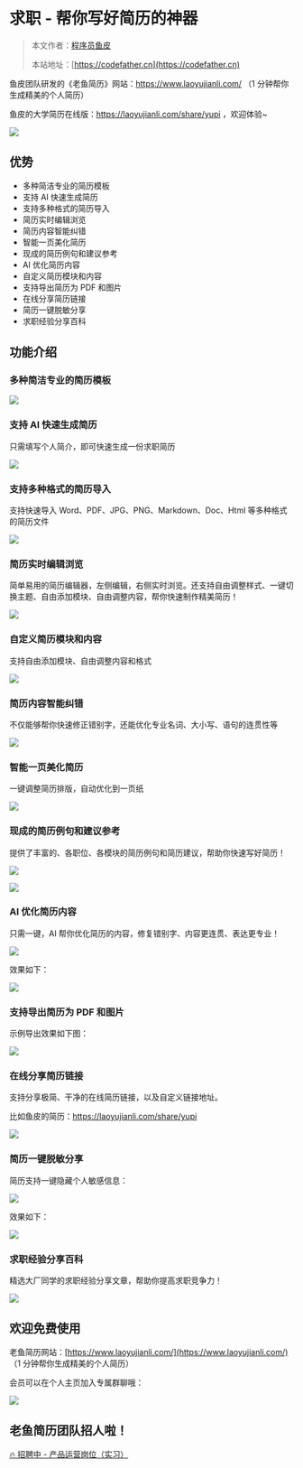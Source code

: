 # 求职 - 帮你写好简历的神器

> 本文作者：[程序员鱼皮](https://yuyuanweb.feishu.cn/wiki/Abldw5WkjidySxkKxU2cQdAtnah)
>
> 本站地址：[https://codefather.cn](https://codefather.cn)

鱼皮团队研发的《老鱼简历》网站：https://www.laoyujianli.com/  （1 分钟帮你生成精美的个人简历）

鱼皮的大学简历在线版：https://laoyujianli.com/share/yupi ，欢迎体验~

![](https://pic.yupi.icu/5563/asynccode)

## 优势

- 多种简洁专业的简历模板
- 支持 AI 快速生成简历
- 支持多种格式的简历导入
- 简历实时编辑浏览
- 简历内容智能纠错
- 智能一页美化简历
- 现成的简历例句和建议参考
- AI 优化简历内容
- 自定义简历模块和内容
- 支持导出简历为 PDF 和图片
- 在线分享简历链接
- 简历一键脱敏分享
- 求职经验分享百科

## 功能介绍

### 多种简洁专业的简历模板

![](https://pic.yupi.icu/5563/asynccode)

### 支持 AI 快速生成简历

只需填写个人简介，即可快速生成一份求职简历

![](https://pic.yupi.icu/5563/asynccode)

### 支持多种格式的简历导入

支持快速导入 Word、PDF、JPG、PNG、Markdown、Doc、Html 等多种格式的简历文件

![](https://pic.yupi.icu/5563/asynccode)

### 简历实时编辑浏览

简单易用的简历编辑器，左侧编辑，右侧实时浏览。还支持自由调整样式、一键切换主题、自由添加模块、自由调整内容，帮你快速制作精美简历！

![](https://pic.yupi.icu/5563/asynccode)

### 自定义简历模块和内容

支持自由添加模块、自由调整内容和格式

![](https://pic.yupi.icu/5563/asynccode)

### 简历内容智能纠错

不仅能够帮你快速修正错别字，还能优化专业名词、大小写、语句的连贯性等

![](https://pic.yupi.icu/5563/asynccode)

### 智能一页美化简历

一键调整简历排版，自动优化到一页纸

![](https://pic.yupi.icu/5563/asynccode)

### 现成的简历例句和建议参考

提供了丰富的、各职位、各模块的简历例句和简历建议，帮助你快速写好简历！

![](https://pic.yupi.icu/5563/asynccode)

![](https://pic.yupi.icu/5563/asynccode)

### AI 优化简历内容

只需一键，AI 帮你优化简历的内容，修复错别字、内容更连贯、表达更专业！

![](https://pic.yupi.icu/5563/asynccode)

效果如下：

![](https://pic.yupi.icu/5563/asynccode)

### 支持导出简历为 PDF 和图片

示例导出效果如下图：

![](https://pic.yupi.icu/5563/asynccode)

### 在线分享简历链接

支持分享极简、干净的在线简历链接，以及自定义链接地址。

比如鱼皮的简历：https://laoyujianli.com/share/yupi

![](https://pic.yupi.icu/5563/asynccode)

### 简历一键脱敏分享

简历支持一键隐藏个人敏感信息：

![](https://pic.yupi.icu/5563/asynccode)

效果如下：

![](https://pic.yupi.icu/5563/asynccode)

### 求职经验分享百科

精选大厂同学的求职经验分享文章，帮助你提高求职竞争力！

![](https://pic.yupi.icu/5563/asynccode)

## 欢迎免费使用

老鱼简历网站：[https://www.laoyujianli.com/](https://www.laoyujianli.com/)  （1 分钟帮你生成精美的个人简历）

会员可以在个人主页加入专属群聊哦：

![](https://pic.yupi.icu/5563/asynccode)

## 老鱼简历团队招人啦！

[🔥 招聘中 - 产品运营岗位（实习）](https://yuyuanweb.feishu.cn/wiki/EpYUwByuHi3GSWkTNcpcULX6nPd) 